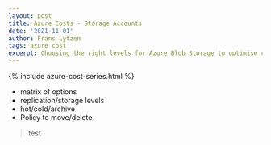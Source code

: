```yaml
---
layout: post
title: Azure Costs - Storage Accounts
date: '2021-11-01'
author: Frans Lytzen
tags: azure cost
excerpt: Choosing the right levels for Azure Blob Storage to optimise costs
---
```


{% include azure-cost-series.html %}

- matrix of options
- replication/storage levels
- hot/cold/archive
- Policy to move/delete

> test